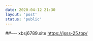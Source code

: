 ```yaml
---
date: 2020-04-12 21:30
layout: 'post'
status: 'public'
---
```


##---
xbsj6789.site
https://jsss-25.top/